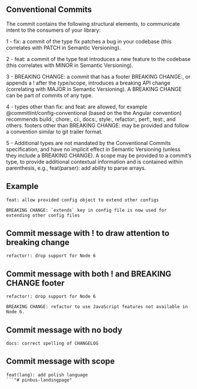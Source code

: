 ## Conventional Commits

The commit contains the following structural elements, to communicate intent to the consumers of your library:

1 - fix: a commit of the type fix patches a bug in your codebase (this correlates with PATCH in Semantic Versioning).

2 - feat: a commit of the type feat introduces a new feature to the codebase (this correlates with MINOR in Semantic Versioning).

3 - BREAKING CHANGE: a commit that has a footer BREAKING CHANGE:, or appends a ! after the type/scope, introduces a breaking API change (correlating with MAJOR in Semantic Versioning). A BREAKING CHANGE can be part of commits of any type.

4 - types other than fix: and feat: are allowed, for example @commitlint/config-conventional (based on the the Angular convention) recommends build:, chore:, ci:, docs:, style:, refactor:, perf:, test:, and others.
footers other than BREAKING CHANGE: <description> may be provided and follow a convention similar to git trailer format.

5 - Additional types are not mandated by the Conventional Commits specification, and have no implicit effect in Semantic Versioning (unless they include a BREAKING CHANGE). A scope may be provided to a commit’s type, to provide additional contextual information and is contained within parenthesis, e.g., feat(parser): add ability to parse arrays.

## Example

```
feat: allow provided config object to extend other configs

BREAKING CHANGE: `extends` key in config file is now used for extending other config files
```

## Commit message with ! to draw attention to breaking change

```
refactor!: drop support for Node 6
```

## Commit message with both ! and BREAKING CHANGE footer

```
refactor!: drop support for Node 6

BREAKING CHANGE: refactor to use JavaScript features not available in Node 6.
```

## Commit message with no body

```
docs: correct spelling of CHANGELOG
```

## Commit message with scope

```
feat(lang): add polish language
```"# pinbus-landingpage" 

